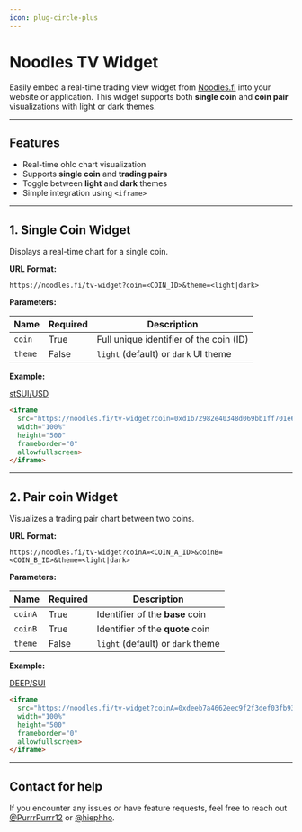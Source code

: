 ```yaml
---
icon: plug-circle-plus
---
```



# Noodles TV Widget

Easily embed a real-time trading view widget from [Noodles.fi](https://noodles.fi) into your website or application. This widget supports both **single coin** and **coin pair** visualizations with light or dark themes.

---

## Features

- Real-time ohlc chart visualization  
- Supports **single coin** and **trading pairs**  
- Toggle between **light** and **dark** themes  
- Simple integration using `<iframe>`

---

## 1. Single Coin Widget

Displays a real-time chart for a single coin.

**URL Format:**
```
https://noodles.fi/tv-widget?coin=<COIN_ID>&theme=<light|dark>
```

**Parameters:**

| Name    | Required | Description                                  |
|---------|----------|----------------------------------------------|
| `coin`  | True     | Full unique identifier of the coin (ID)      |
| `theme` | False    | `light` (default) or `dark` UI theme         |

**Example:**

[stSUI/USD](https://noodles.fi/tv-widget?coin=0xd1b72982e40348d069bb1ff701e634c117bb5f741f44dff91e472d3b01461e55::stsui::STSUI&theme=dark)


```html
<iframe
  src="https://noodles.fi/tv-widget?coin=0xd1b72982e40348d069bb1ff701e634c117bb5f741f44dff91e472d3b01461e55::stsui::STSUI&theme=dark"
  width="100%"
  height="500"
  frameborder="0"
  allowfullscreen>
</iframe>
```

---

## 2. Pair coin Widget

Visualizes a trading pair chart between two coins.

**URL Format:**
```
https://noodles.fi/tv-widget?coinA=<COIN_A_ID>&coinB=<COIN_B_ID>&theme=<light|dark>
```

**Parameters:**

| Name     | Required | Description                                  |
|----------|----------|----------------------------------------------|
| `coinA`  | True     | Identifier of the **base** coin              |
| `coinB`  | True     | Identifier of the **quote** coin             |
| `theme`  | False    | `light` (default) or `dark` theme            |


**Example:**

[DEEP/SUI](https://noodles.fi/tv-widget?coinA=0xdeeb7a4662eec9f2f3def03fb937a663dddaa2e215b8078a284d026b7946c270::deep::DEEP&coinB=0x0000000000000000000000000000000000000000000000000000000000000002::sui::SUI&theme=dark)

```html
<iframe
  src="https://noodles.fi/tv-widget?coinA=0xdeeb7a4662eec9f2f3def03fb937a663dddaa2e215b8078a284d026b7946c270::deep::DEEP&coinB=0x0000000000000000000000000000000000000000000000000000000000000002::sui::SUI&theme=dark"
  width="100%"
  height="500"
  frameborder="0"
  allowfullscreen>
</iframe>
```

---

## Contact for help

If you encounter any issues or have feature requests, feel free to reach out [@PurrrPurrr12](https://t.me/PurrrPurrr12) or [@hiephho](https://t.me/hiephho).